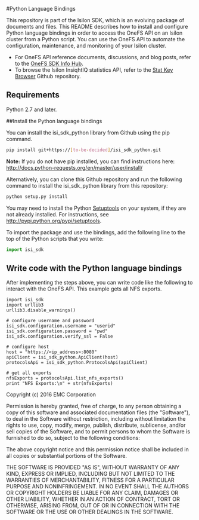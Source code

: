 #Python Language Bindings

This repository is part of the Isilon SDK, which is an evolving package of documents and files. This README describes how to install and configure Python language bindings in order to access the OneFS API on an Isilon cluster from a Python script. You can use the OneFS API to automate the configuration, maintenance, and monitoring of your Isilon cluster. 

* For OneFS API reference documents, discussions, and blog posts, refer to the [OneFS SDK Info Hub](https://community.emc.com/docs/DOC-48273).
* To browse the Isilon InsiqhtIQ statistics API, refer to the [Stat Key Browser](https://github.west.isilon.com/eng-axp/stat-key-browser) Github repository.

## Requirements
Python 2.7 and later.

##Install the Python language bindings

You can install the isi_sdk_python library from Github using the pip command. 

```sh
pip install git+https://[to-be-decided]/isi_sdk_python.git
```

**Note:** If you do not have pip installed, you can find instructions here: http://docs.python-requests.org/en/master/user/install/

Alternatively, you can clone this Github repository and run the following command to install the isi_sdk_python library from this repository:

```sh
python setup.py install
```

You may need to install the Python [Setuptools](http://pypi.python.org/pypi/setuptools) on your system, if they are not already installed. For instructions, see http://pypi.python.org/pypi/setuptools. 

To import the package and use the bindings, add the following line to the top of the Python scripts that you write:

```python
import isi_sdk
```

## Write code with the Python language bindings

After implementing the steps above, you can write code like the following to interact with the OneFS API. This example gets all NFS exports.

```
import isi_sdk
import urllib3
urllib3.disable_warnings()

# configure username and password
isi_sdk.configuration.username = "userid"
isi_sdk.configuration.password = "pwd"
isi_sdk.configuration.verify_ssl = False

# configure host
host = "https://<ip_address>:8080"
apiClient = isi_sdk_python.ApiClient(host)
protocolsApi = isi_sdk_python.ProtocolsApi(apiClient)

# get all exports
nfsExports = protocolsApi.list_nfs_exports()
print "NFS Exports:\n" + str(nfsExports)

```

Copyright (c) 2016 EMC Corporation

Permission is hereby granted, free of charge, to any person obtaining a copy
of this software and associated documentation files (the "Software"), to deal
in the Software without restriction, including without limitation the rights
to use, copy, modify, merge, publish, distribute, sublicense, and/or sell
copies of the Software, and to permit persons to whom the Software is
furnished to do so, subject to the following conditions:

The above copyright notice and this permission notice shall be included in all
copies or substantial portions of the Software.

THE SOFTWARE IS PROVIDED "AS IS", WITHOUT WARRANTY OF ANY KIND, EXPRESS OR
IMPLIED, INCLUDING BUT NOT LIMITED TO THE WARRANTIES OF MERCHANTABILITY,
FITNESS FOR A PARTICULAR PURPOSE AND NONINFRINGEMENT. IN NO EVENT SHALL THE
AUTHORS OR COPYRIGHT HOLDERS BE LIABLE FOR ANY CLAIM, DAMAGES OR OTHER
LIABILITY, WHETHER IN AN ACTION OF CONTRACT, TORT OR OTHERWISE, ARISING FROM,
OUT OF OR IN CONNECTION WITH THE SOFTWARE OR THE USE OR OTHER DEALINGS IN THE
SOFTWARE.

